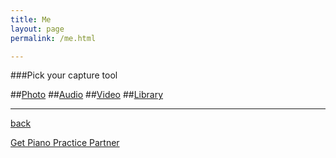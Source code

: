 ```yaml
---
title: Me
layout: page
permalink: /me.html

---
```

###Pick your capture tool


##[Photo](post_photo.html)
##[Audio](post_audio.html)
##[Video](post_video.html)
##[Library](post_library.html)


***

[back](G1_A1_pathway2.html)


[Get Piano Practice Partner](https://itunes.apple.com/gb/app/abrsm-piano-practice-partner/id891238739?mt=8)

